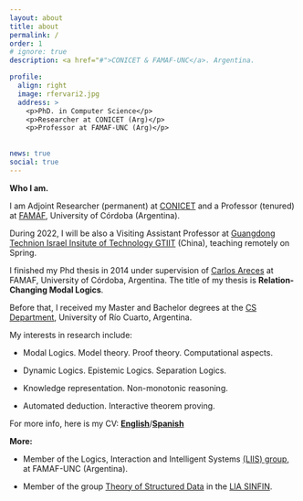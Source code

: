 ```yaml
---
layout: about
title: about
permalink: /
order: 1
# ignore: true
description: <a href="#">CONICET & FAMAF-UNC</a>. Argentina.

profile:
  align: right
  image: rfervari2.jpg
  address: >
    <p>PhD. in Computer Science</p>
    <p>Researcher at CONICET (Arg)</p>
    <p>Professor at FAMAF-UNC (Arg)</p>
  
    
news: true
social: true
---
```


**Who I am.**

I am Adjoint Researcher (permanent) at [CONICET](https://www.conicet.gov.ar) and a Professor (tenured) at [FAMAF](https://www.famaf.unc.edu.ar), University of Córdoba (Argentina).

During 2022, I will be also a Visiting Assistant Professor at [Guangdong Technion Israel Insitute of Technology GTIIT](https://www.gtiit.edu.cn/en/) (China), teaching remotely on Spring.

I finished my Phd thesis in 2014 under supervision of [Carlos Areces](https://cs.famaf.unc.edu.ar/~careces) at FAMAF, University of Córdoba, Argentina. The title of my thesis is **Relation-Changing Modal Logics**.

Before that, I received my Master and Bachelor degrees at the [CS Department](https://dc.exa.unrc.edu.ar/), University of Río Cuarto, Argentina.

My interests in research include:

* Modal Logics. Model theory. Proof theory. Computational aspects.

* Dynamic Logics. Epistemic Logics. Separation Logics.

* Knowledge representation. Non-monotonic reasoning.

* Automated deduction. Interactive theorem proving.


For more info, here is my CV: [**English**](https://cs.famaf.unc.edu.ar/~rfervari/files/cv/en-cv.pdf)/[**Spanish**](https://cs.famaf.unc.edu.ar/~rfervari/files/cv/sp-cv.pdf)


**More:**

* Member of the Logics, Interaction and Intelligent Systems [(LIIS) group](http://liis.famaf.unc.edu.ar/), at FAMAF-UNC (Argentina).

* Member of the group [Theory of Structured Data](https://sites.google.com/view/theoryofstructureddata-sinfin/) in the [LIA SINFIN](http://www.lia-sinfin.org/).